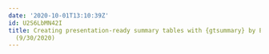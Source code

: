 ```yaml
---
date: '2020-10-01T13:10:39Z'
id: U2S6LbMN42I
title: Creating presentation-ready summary tables with {gtsummary} by Emily Zabor
  (9/30/2020)
---
```

